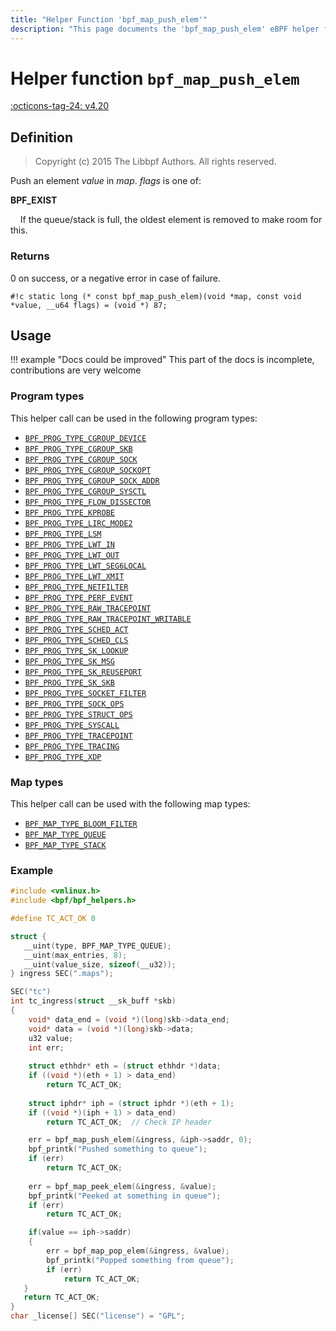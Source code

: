 ```yaml
---
title: "Helper Function 'bpf_map_push_elem'"
description: "This page documents the 'bpf_map_push_elem' eBPF helper function, including its definition, usage, program types that can use it, and examples."
---
```

# Helper function `bpf_map_push_elem`

<!-- [FEATURE_TAG](bpf_map_push_elem) -->
[:octicons-tag-24: v4.20](https://github.com/torvalds/linux/commit/f1a2e44a3aeccb3ff18d3ccc0b0203e70b95bd92)
<!-- [/FEATURE_TAG] -->


## Definition

> Copyright (c) 2015 The Libbpf Authors. All rights reserved.


<!-- [HELPER_FUNC_DEF] -->
Push an element _value_ in _map_. _flags_ is one of:

**BPF_EXIST**

&nbsp;&nbsp;&nbsp;&nbsp;If the queue/stack is full, the oldest element is removed to make room for this.

### Returns

0 on success, or a negative error in case of failure.

`#!c static long (* const bpf_map_push_elem)(void *map, const void *value, __u64 flags) = (void *) 87;`
<!-- [/HELPER_FUNC_DEF] -->

## Usage

!!! example "Docs could be improved"
    This part of the docs is incomplete, contributions are very welcome

### Program types

This helper call can be used in the following program types:

<!-- DO NOT EDIT MANUALLY -->
<!-- [HELPER_FUNC_PROG_REF] -->
 * [`BPF_PROG_TYPE_CGROUP_DEVICE`](../program-type/BPF_PROG_TYPE_CGROUP_DEVICE.md)
 * [`BPF_PROG_TYPE_CGROUP_SKB`](../program-type/BPF_PROG_TYPE_CGROUP_SKB.md)
 * [`BPF_PROG_TYPE_CGROUP_SOCK`](../program-type/BPF_PROG_TYPE_CGROUP_SOCK.md)
 * [`BPF_PROG_TYPE_CGROUP_SOCKOPT`](../program-type/BPF_PROG_TYPE_CGROUP_SOCKOPT.md)
 * [`BPF_PROG_TYPE_CGROUP_SOCK_ADDR`](../program-type/BPF_PROG_TYPE_CGROUP_SOCK_ADDR.md)
 * [`BPF_PROG_TYPE_CGROUP_SYSCTL`](../program-type/BPF_PROG_TYPE_CGROUP_SYSCTL.md)
 * [`BPF_PROG_TYPE_FLOW_DISSECTOR`](../program-type/BPF_PROG_TYPE_FLOW_DISSECTOR.md)
 * [`BPF_PROG_TYPE_KPROBE`](../program-type/BPF_PROG_TYPE_KPROBE.md)
 * [`BPF_PROG_TYPE_LIRC_MODE2`](../program-type/BPF_PROG_TYPE_LIRC_MODE2.md)
 * [`BPF_PROG_TYPE_LSM`](../program-type/BPF_PROG_TYPE_LSM.md)
 * [`BPF_PROG_TYPE_LWT_IN`](../program-type/BPF_PROG_TYPE_LWT_IN.md)
 * [`BPF_PROG_TYPE_LWT_OUT`](../program-type/BPF_PROG_TYPE_LWT_OUT.md)
 * [`BPF_PROG_TYPE_LWT_SEG6LOCAL`](../program-type/BPF_PROG_TYPE_LWT_SEG6LOCAL.md)
 * [`BPF_PROG_TYPE_LWT_XMIT`](../program-type/BPF_PROG_TYPE_LWT_XMIT.md)
 * [`BPF_PROG_TYPE_NETFILTER`](../program-type/BPF_PROG_TYPE_NETFILTER.md)
 * [`BPF_PROG_TYPE_PERF_EVENT`](../program-type/BPF_PROG_TYPE_PERF_EVENT.md)
 * [`BPF_PROG_TYPE_RAW_TRACEPOINT`](../program-type/BPF_PROG_TYPE_RAW_TRACEPOINT.md)
 * [`BPF_PROG_TYPE_RAW_TRACEPOINT_WRITABLE`](../program-type/BPF_PROG_TYPE_RAW_TRACEPOINT_WRITABLE.md)
 * [`BPF_PROG_TYPE_SCHED_ACT`](../program-type/BPF_PROG_TYPE_SCHED_ACT.md)
 * [`BPF_PROG_TYPE_SCHED_CLS`](../program-type/BPF_PROG_TYPE_SCHED_CLS.md)
 * [`BPF_PROG_TYPE_SK_LOOKUP`](../program-type/BPF_PROG_TYPE_SK_LOOKUP.md)
 * [`BPF_PROG_TYPE_SK_MSG`](../program-type/BPF_PROG_TYPE_SK_MSG.md)
 * [`BPF_PROG_TYPE_SK_REUSEPORT`](../program-type/BPF_PROG_TYPE_SK_REUSEPORT.md)
 * [`BPF_PROG_TYPE_SK_SKB`](../program-type/BPF_PROG_TYPE_SK_SKB.md)
 * [`BPF_PROG_TYPE_SOCKET_FILTER`](../program-type/BPF_PROG_TYPE_SOCKET_FILTER.md)
 * [`BPF_PROG_TYPE_SOCK_OPS`](../program-type/BPF_PROG_TYPE_SOCK_OPS.md)
 * [`BPF_PROG_TYPE_STRUCT_OPS`](../program-type/BPF_PROG_TYPE_STRUCT_OPS.md)
 * [`BPF_PROG_TYPE_SYSCALL`](../program-type/BPF_PROG_TYPE_SYSCALL.md)
 * [`BPF_PROG_TYPE_TRACEPOINT`](../program-type/BPF_PROG_TYPE_TRACEPOINT.md)
 * [`BPF_PROG_TYPE_TRACING`](../program-type/BPF_PROG_TYPE_TRACING.md)
 * [`BPF_PROG_TYPE_XDP`](../program-type/BPF_PROG_TYPE_XDP.md)
<!-- [/HELPER_FUNC_PROG_REF] -->

### Map types

This helper call can be used with the following map types:

<!-- DO NOT EDIT MANUALLY -->
<!-- [HELPER_FUNC_MAP_REF] -->
 * [`BPF_MAP_TYPE_BLOOM_FILTER`](../map-type/BPF_MAP_TYPE_BLOOM_FILTER.md)
 * [`BPF_MAP_TYPE_QUEUE`](../map-type/BPF_MAP_TYPE_QUEUE.md)
 * [`BPF_MAP_TYPE_STACK`](../map-type/BPF_MAP_TYPE_STACK.md)
<!-- [/HELPER_FUNC_MAP_REF] -->

### Example

```c
#include <vmlinux.h>
#include <bpf/bpf_helpers.h>

#define TC_ACT_OK 0

struct {
   __uint(type, BPF_MAP_TYPE_QUEUE);
   __uint(max_entries, 8);
   __uint(value_size, sizeof(__u32));
} ingress SEC(".maps");

SEC("tc")
int tc_ingress(struct __sk_buff *skb)
{
    void* data_end = (void *)(long)skb->data_end;
    void* data = (void *)(long)skb->data;
    u32 value;
    int err;
    
    struct ethhdr* eth = (struct ethhdr *)data;
    if ((void *)(eth + 1) > data_end)
        return TC_ACT_OK;
    
    struct iphdr* iph = (struct iphdr *)(eth + 1);
    if ((void *)(iph + 1) > data_end)
   	    return TC_ACT_OK;  // Check IP header

    err = bpf_map_push_elem(&ingress, &iph->saddr, 0);
    bpf_printk("Pushed something to queue");
    if (err)
        return TC_ACT_OK;
    
    err = bpf_map_peek_elem(&ingress, &value); 
    bpf_printk("Peeked at something in queue");
    if (err)
        return TC_ACT_OK;

    if(value == iph->saddr)
    {
        err = bpf_map_pop_elem(&ingress, &value);
        bpf_printk("Popped something from queue");
   	    if (err)
       	    return TC_ACT_OK;
   }
   return TC_ACT_OK;
}
char _license[] SEC("license") = "GPL";
```
